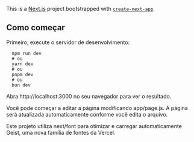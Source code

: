 This is a [Next.js](https://nextjs.org) project bootstrapped with [`create-next-app`](https://nextjs.org/docs/app/api-reference/cli/create-next-app).

## Como começar

Primeiro, execute o servidor de desenvolvimento:

      
      npm run dev
      # ou
      yarn dev
      # ou
      pnpm dev
      # ou
      bun dev



Abra http://localhost:3000 no seu navegador para ver o resultado.

Você pode começar a editar a página modificando app/page.js. A página será atualizada automaticamente conforme você edita o arquivo.

Este projeto utiliza next/font para otimizar e carregar automaticamente Geist, uma nova família de fontes da Vercel.
